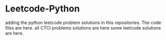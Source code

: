 # Leetcode-Python
adding the python leetcode problem solutions in this repositories. 
The code files are here.
all CTCI problems solutions are here
some leetcode solutions are here.

























































































































































































































































































































































































































































































































































































































































































































































































































































































































































































































































































































































































































































